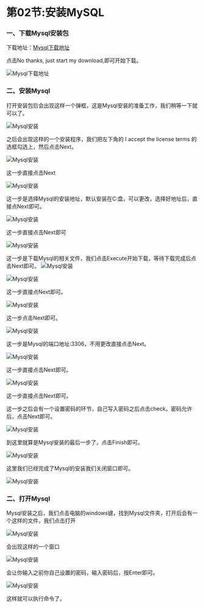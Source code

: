# 第02节:安装MySQL

### 一、下载Mysql安装包

下载地址：[Mysql下载地址](https://dev.mysql.com/downloads/file/?id=488055)

点击No thanks, just start my download,即可开始下载。

![Mysql下载地址](../images/0902_Mysql0.png)

### 二、安装Mysql
打开安装包后会出现这样一个弹框，这是Mysql安装的准备工作，我们稍等一下就可以了。

![Mysql安装](../images/0902_Mysql1.png)

之后会出现这样的一个安装程序，我们把左下角的 I accept the license terms 的选框勾选上，然后点击Next。

![Mysql安装](../images/0902_Mysql2.png)

这一步直接点击Next

![Mysql安装](../images/0902_Mysql3.png)

这一步是选择Mysql的安装地址，默认安装在C:盘，可以更改，选择好地址后，直接点Next即可。

![Mysql安装](../images/0902_Mysql4.png)

这一步直接点击Next即可

![Mysql安装](../images/0902_Mysql5.png)

这一步是下载Mysql的相关文件，我们点击Execute开始下载，等待下载完成后点击Next即可。
![Mysql安装](../images/0902_Mysql6.png)

![Mysql安装](../images/0902_Mysql7.png)

这一步直接点Next即可。

![Mysql安装](../images/0902_Mysql8.png)

这一步点击Next即可。

![Mysql安装](../images/0902_Mysql9.png)

这一步是Mysql的端口地址:3306，不用更改直接点击Next。

![Mysql安装](../images/0902_Mysql10.png)

这一步直接点击Next即可。

![Mysql安装](../images/0902_Mysql11.png)

这一步直接点击Next即可。

这一步之后会有一个设置密码的环节，自己写入密码之后点击check，密码允许后，点击Next即可。

![Mysql安装](../images/0902_Mysql12.png)

到这里就算是Mysql安装的最后一步了，点击Finish即可。

![Mysql安装](../images/0902_Mysql13.png)

这里我们已经完成了Mysql的安装我们关闭窗口即可。

![Mysql安装](../images/0902_Mysql14.png)


### 二、打开Mysql

Mysql安装之后，我们点击电脑的windows键，找到Mysql文件夹，打开后会有一个这样的文件，我们点击打开

![Mysql安装](../images/0902_Mysql15.png)

会出现这样的一个窗口

![Mysql安装](../images/0902_Mysql16.png)

会让你输入之前你自己设置的密码，输入密码后，按Enter即可。

![Mysql安装](../images/0902_Mysql17.png)

这样就可以执行命令了。